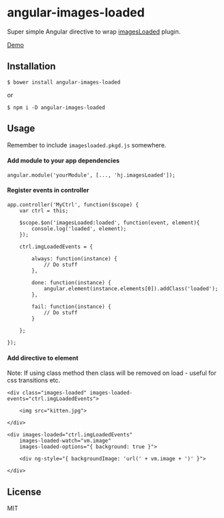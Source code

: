 # angular-images-loaded

Super simple Angular directive to wrap [imagesLoaded](https://github.com/desandro/imagesloaded) plugin.

[Demo](http://homerjam.github.io/angular-images-loaded/)

## Installation

`$ bower install angular-images-loaded`

or

`$ npm i -D angular-images-loaded`

## Usage

Remember to include `imagesloaded.pkgd.js` somewhere.

#### Add module to your app dependencies

	angular.module('yourModule', [..., 'hj.imagesLoaded']);

#### Register events in controller

	app.controller('MyCtrl', function($scope) {
		var ctrl = this;

		$scope.$on('imagesLoaded:loaded', function(event, element){
			console.log('loaded', element);
		});

		ctrl.imgLoadedEvents = {

			always: function(instance) {
				// Do stuff
			},

			done: function(instance) {
				angular.element(instance.elements[0]).addClass('loaded');
			},

			fail: function(instance) {
				// Do stuff
			}

		};

	});

#### Add directive to element

Note: If using class method then class will be removed on load - useful for css transitions etc.

	<div class="images-loaded" images-loaded-events="ctrl.imgLoadedEvents">

		<img src="kitten.jpg">

	</div>

	<div images-loaded="ctrl.imgLoadedEvents"
		images-loaded-watch="vm.image"
		images-loaded-options="{ background: true }">

		<div ng-style="{ backgroundImage: 'url(' + vm.image + ')' }">

	</div>

## License

MIT
